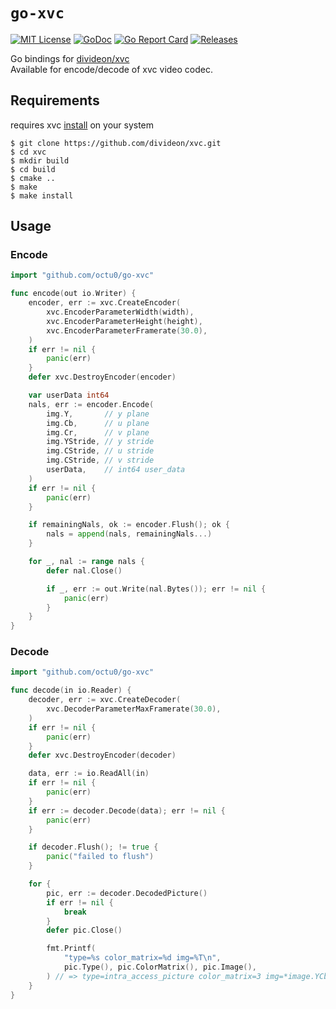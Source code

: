 # `go-xvc`

[![MIT License](https://img.shields.io/github/license/octu0/go-xvc)](https://github.com/octu0/go-xvc/blob/master/LICENSE)
[![GoDoc](https://godoc.org/github.com/octu0/go-xvc?status.svg)](https://godoc.org/github.com/octu0/go-xvc)
[![Go Report Card](https://goreportcard.com/badge/github.com/octu0/go-xvc)](https://goreportcard.com/report/github.com/octu0/go-xvc)
[![Releases](https://img.shields.io/github/v/release/octu0/go-xvc)](https://github.com/octu0/go-xvc/releases)

Go bindings for [divideon/xvc](https://github.com/divideon/xvc)  
Available for encode/decode of xvc video codec.

## Requirements

requires xvc [install](https://github.com/divideon/xvc#linux-build-steps) on your system

```
$ git clone https://github.com/divideon/xvc.git
$ cd xvc
$ mkdir build
$ cd build
$ cmake ..
$ make
$ make install
```

## Usage

### Encode

```go
import "github.com/octu0/go-xvc"

func encode(out io.Writer) {
	encoder, err := xvc.CreateEncoder(
		xvc.EncoderParameterWidth(width),
		xvc.EncoderParameterHeight(height),
		xvc.EncoderParameterFramerate(30.0),
	)
	if err != nil {
		panic(err)
	}
	defer xvc.DestroyEncoder(encoder)

	var userData int64
	nals, err := encoder.Encode(
		img.Y,       // y plane
		img.Cb,      // u plane
		img.Cr,      // v plane
		img.YStride, // y stride
		img.CStride, // u stride
		img.CStride, // v stride
		userData,    // int64 user_data
	)
	if err != nil {
		panic(err)
	}

	if remainingNals, ok := encoder.Flush(); ok {
		nals = append(nals, remainingNals...)
	}

	for _, nal := range nals {
		defer nal.Close()

		if _, err := out.Write(nal.Bytes()); err != nil {
			panic(err)
		}
	}
}
```

### Decode

```go
import "github.com/octu0/go-xvc"

func decode(in io.Reader) {
	decoder, err := xvc.CreateDecoder(
		xvc.DecoderParameterMaxFramerate(30.0),
	)
	if err != nil {
		panic(err)
	}
	defer xvc.DestroyEncoder(decoder)

	data, err := io.ReadAll(in)
	if err != nil {
		panic(err)
	}
	if err := decoder.Decode(data); err != nil {
		panic(err)
	}

	if decoder.Flush(); != true {
		panic("failed to flush")
	}

	for {
		pic, err := decoder.DecodedPicture()
		if err != nil {
			break
		}
		defer pic.Close()

		fmt.Printf(
			"type=%s color_matrix=%d img=%T\n", 
			pic.Type(), pic.ColorMatrix(), pic.Image(),
		) // => type=intra_access_picture color_matrix=3 img=*image.YCbCr
	}
}
```
